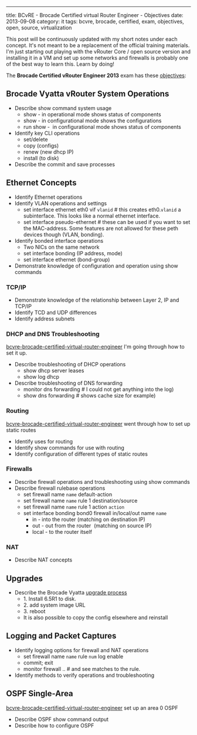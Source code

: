 ---
title: BCvRE - Brocade Certified virtual Router Engineer - Objectives
date: 2013-09-08
category: it
tags: bcvre, brocade, certified, exam, objectives, open, source, virtualization

This post will be continuously updated with my short notes under each concept. It's not meant to be a replacement of the official training materials. I'm just starting out playing with the vRouter Core / open source version and installing it in a VM and set up some networks and firewalls is probably one of the best way to learn this. Learn by doing!

The **Brocade Certified vRouter Engineer 2013** exam has these [objectives](http://community.brocade.com/docs/DOC-3336 "http://community.brocade.com/docs/DOC-3336"):

## Brocade Vyatta vRouter System Operations

- Describe show command system usage
  - show - in operational mode shows status of components
  - show - in configurational mode shows the configurations
  - run show -  in configurational mode shows status of components
- Identify key CLI operations
  - set/delete
  - copy (configs)
  - renew (new dhcp IP)
  - install (to disk)
- Describe the commit and save processes

## Ethernet Concepts

- Identify Ethernet operations
- Identify VLAN operations and settings
  - set interface ethernet eth0 vif `vlanid` # this creates eth0.`vlanid` a subinterface. This looks like a normal ethernet interface.
  - set interface pseudo-ethernet # these can be used if you want to set the MAC-address. Some features are not allowed for these peth devices though (VLAN, bonding).
- Identify bonded interface operations
  - Two NICs on the same network
  - set interface bonding (IP address, mode)
  - set interface ethernet (bond-group)
- Demonstrate knowledge of configuration and operation using show commands

### **TCP/IP**

- Demonstrate knowledge of the relationship between Layer 2, IP and TCP/IP
- Identify TCD and UDP differences
- Identify address subnets

### **DHCP and DNS Troubleshooting**

[bcvre-brocade-certified-virtual-router-engineer](bcvre-brocade-certified-virtual-router-engineer) I'm going through how to set it up.

- Describe troubleshooting of DHCP operations
  - show dhcp server leases
  - show log dhcp
- Describe troubleshooting of DNS forwarding
  - monitor dns forwarding # I could not get anything into the log)
  - show dns forwarding # shows cache size for example)

### **Routing**

[bcvre-brocade-certified-virtual-router-engineer](bcvre-brocade-certified-virtual-router-engineer) went through how to set up static routes

- Identify uses for routing
- Identify show commands for use with routing
- Identify configuration of different types of static routes

### **Firewalls**

- Describe firewall operations and troubleshooting using show commands
- Describe firewall rulebase operations
  - set firewall name `name` default-action
  - set firewall name `name` rule 1 destination/source
  - set firewall name `name` rule 1 action `action`
  - set interface bonding bond0 firewall in/local/out name `name`
    - in - into the router (matching on destination IP)
    - out - out from the router  (matching on source IP)
    - local - to the router itself

### **NAT**

- Describe NAT concepts

## Upgrades

- Describe the Brocade Vyatta [upgrade process](http://vyatta.org/getting-started/how-to-update "http://vyatta.org/getting-started/how-to-update")
  - 1\. Install 6.5R1 to disk.
  - 2\. add system image URL
  - 3\. reboot
  - It is also possible to copy the config elsewhere and reinstall

## Logging and Packet Captures

- Identify logging options for firewall and NAT operations
  - set firewall name `name` rule `num` log enable
  - commit; exit
  - monitor firewall .. # and see matches to the rule.
- Identify methods to verify operations and troubleshooting

## OSPF Single-Area

[bcvre-brocade-certified-virtual-router-engineer](bcvre-brocade-certified-virtual-router-engineer) set up an area 0 OSPF

- Describe OSPF show command output
- Describe how to configure OSPF
